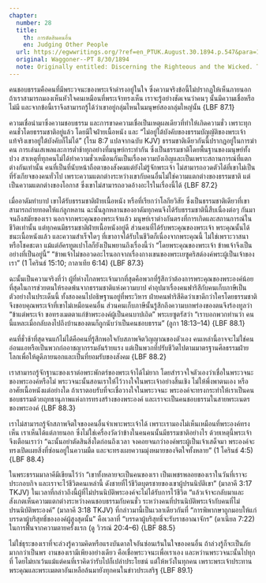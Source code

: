 ```yaml
---
chapter:
  number: 28
  title:
    th: การตัดสินคนอื่น
    en: Judging Other People
  url: https://egwwritings.org/?ref=en_PTUK.August.30.1894.p.547&para=1518.8110
  original: Waggoner--PT 8/30/1894
  note: Originally entitled: Discerning the Righteous and the Wicked. There has been quite a bit of editorial work in Living by Faith in this chapter.
---
```


คนชอบธรรมคือคนที่มีพระวจนะของพระเจ้าดำรงอยู่ในใจ ซึ่งความจริงข้อนี้ไม่ปรากฏให้เห็นภายนอก ถ้าเราสามารถมองเห็นหัวใจคนเหมือนที่พระเจ้าทรงเห็น เราจะรู้อย่างชัดเจนว่าคนๆ นั้นมีความเชื่อหรือไม่มี และจากข้อนี้เราจึงสามารถรู้ได้ว่าเขาอยู่กลุ่มไหนในมนุษย์สองกลุ่มใหญ่นั้น {LBF 87.1}

ความเชื่อนำมาซึ่งความชอบธรรม และการขาดความเชื่อเป็นเหตุผลเดียวที่ทำให้เกิดความชั่ว เพราะทุกคนชั่วโดยธรรมชาติอยู่แล้ว โดยมีใจฝ่ายเนื้อหนัง และ “ไม่อยู่ใต้บังคับของธรรมบัญญัติของพระเจ้า แท้จริงเขาอยู่ใต้บังคับก็ไม่ได้” (โรม 8:7 แปลจากฉบับ KJV) ธรรมชาติเดียวกันนี้ปรากฏอยู่ในการฆ่าคน การเล่นเสเพลและการต่ำช้าทุกอย่างที่มนุษย์กระทำกัน ซึ่งเป็นธรรมชาติโดยพื้นฐานของมนุษย์ทั้งปวง สาเหตุที่ทุกคนไม่ได้ทำความชั่วเหมือนกันเป็นเรื่องความบังเอิญและเป็นเพราะสถานการณ์ที่แตกต่างกันเท่านั้น คนที่เป็นที่นับหน้าถือตาของสังคมแต่ยังไม่รู้จักพระเจ้า ไม่สามารถอวดตัวได้ที่เขาไม่เป็นที่รังเกียจของคนทั่วไป เพราะความแตกต่างระหว่างเขากับคนอื่นไม่ใช่ความแตกต่างของธรรมชาติ แต่เป็นความแตกต่างของโอกาส ซึ่งเขาไม่สามารถอวดอ้างอะไรในเรื่องนี้ได้ {LBF 87.2}

เมื่ออาดัมทำบาป เขาได้รับธรรมชาติฝ่ายเนื้อหนัง หรือที่เรียกว่าโลกียวิสัย ซึ่งเป็นธรรมชาติเดียวที่เขาสามารถถ่ายทอดให้แก่ลูกหลาน ฉะนั้นลูกหลานของอาดัมทุกคนจึงได้รับธรรมชาตินี้สืบเนื่องต่อๆ กันมาจนถึงสมัยของเรา นอกจากพระคุณของพระเจ้าแล้ว มนุษย์เราต่างกันตรงที่การเกิดและสถานการณ์ในชีวิตเท่านั้น แต่ทุกคนมีธรรมชาติฝ่ายเนื้อหนังอยู่ดี ส่วนคนที่ได้รับพระคุณของพระเจ้า พระคุณนั้นได้ชนะเนื้อหนังแล้ว และความสำเร็จใดๆ ที่เขาอาจได้รับในชีวิตก็เนื่องจากพระคุณนี้ ไม่ใช่เพราะวาสนาหรือโชคชะตา แม้แต่อัครทูตเปาโลก็ยังเป็นพยานถึงเรื่องนี้ว่า “โดยพระคุณของพระเจ้า ข้าพเจ้าจึงเป็นอย่างที่เป็นอยู่นี้” “ข้าพเจ้าไม่ขออวดอะไรนอกจากเรื่องกางเขนของพระเยซูคริสต์องค์พระผู้เป็นเจ้าของเรา” (1 โครินธ์ 15:10; กาลาเทีย 6:14) {LBF 87.3}

ฉะนั้นเป็นความจริงที่ว่า ผู้ที่ห่างไกลพระเจ้ามากที่สุดคือพวกที่รู้สึกว่าต้องการพระคุณของพระองค์น้อยที่สุดในการช่วยตนให้รอดพ้นจากธรรมชาติแห่งความบาป คำอุปมาเรื่องคนฟาริสีกับคนเก็บภาษีเป็นตัวอย่างในประเด็นนี้ ทั้งสองคนไปอธิษฐานอยู่ที่พระวิหาร ฝ่ายคนฟาริสีคิดว่าเขาดีกว่าใครโดยธรรมชาติ จึงขอบคุณพระเจ้าที่เขาไม่เหมือนคนอื่น ส่วนคนเก็บภาษีนั้นรู้สึกถึงความบกพร่องของตนจึงร้องทูลว่า “ข้าแต่พระเจ้า ขอทรงเมตตาแก่ข้าพระองค์ผู้เป็นคนบาปเถิด” พระเยซูตรัสว่า “เราบอกพวกท่านว่า คนนี้แหละเมื่อกลับลงไปถึงบ้านของตนก็ถูกนับว่าเป็นคนชอบธรรม” (ลูกา 18:13–14) {LBF 88.1}

คนที่ชั่วช้าที่สุดจนแก้ไม่ได้คือคนที่รู้สึกพอใจกับสภาพจิตวิญญาณของตัวเอง คนเหล่านี้อาจจะไม่ใช่คนอ่อนแอหรือเป็นพวกก่ออาชญากรรมอันร้ายแรง แต่เป็นพวกที่ปรับชีวิตไปตามมาตรฐานศีลธรรมฝ่ายโลกเพื่อให้ดูดีภายนอกและเป็นที่ยอมรับของสังคม {LBF 88.2}

เราสามารถรู้จักฐานะของเราต่อพระพักตร์ของพระเจ้าได้ไม่ยาก โดยสำรวจใจตัวเองว่าเชื่อในพระวจนะของพระองค์หรือไม่ พระวจนะนั้นสอนเราให้ไว้วางใจในพระเจ้าอย่างสิ้นเชิง ไม่ให้พึ่งพาตนเอง หรืออาศัยเนื้อหนังแต่อย่างใด ถ้าเราตอบรับที่จะเชื่อวางใจในพระวจนะ พระองค์จะทรงกระทำให้เราเป็นคนชอบธรรมด้วยฤทธานุภาพแห่งการทรงสร้างของพระองค์ และเราจะเป็นคนชอบธรรมในสายพระเนตรของพระองค์ {LBF 88.3}

เราไม่สามารถรู้จักสภาพจิตใจของคนอื่นจำเพาะพระเจ้าได้ เพราะเรามองไม่เห็นเหมือนที่พระองค์ทรงเห็น เราเห็นได้แต่ภายนอก ซึ่งไม่ใช่เครื่องวัดว่าข้างในคนคนนั้นมีธรรมชาติอย่างไร ด้วยเหตุนี้พระเจ้าจึงเตือนเราว่า “ฉะนั้นอย่าตัดสินสิ่งใดก่อนถึงเวลา จงคอยจนกว่าองค์พระผู้เป็นเจ้าเสด็จมา พระองค์จะทรงเปิดเผยสิ่งที่ซ่อนอยู่ในความมืด และจะทรงเผยความมุ่งหมายของจิตใจทั้งหลาย” (1 โครินธ์ 4:5) {LBF 88.4}

ในพระธรรมมาลาคีมีเขียนไว้ว่า “เขาทั้งหลายจะเป็นคนของเรา เป็นเพชรพลอยของเราในวันที่เราจะประกอบกิจ และเราจะไว้ชีวิตคนเหล่านี้ ดังชายที่ไว้ชีวิตบุตรชายของเขาผู้ปรนนิบัติเขา” (มาลาคี 3:17 TKJV) ในเวลาที่กล่าวถึงนี้ผู้ที่ไม่ปรนนิบัติพระองค์จะไม่ได้รับการไว้ชีวิต “แล้วเจ้าจะกลับมาและสังเกตเห็นความแตกต่างระหว่างคนชอบธรรมกับคนชั่ว ระหว่างคนที่ปรนนิบัติพระเจ้ากับคนที่ไม่ปรนนิบัติพระองค์” (มาลาคี 3:18 TKJV) ที่กล่าวมานี้เป็นเวลาเดียวกันที่ “การพิพากษาถูกมอบให้แก่บรรดาผู้บริสุทธิ์ขององค์ผู้สูงสุดนั้น” คือเวลาที่ “บรรดาผู้บริสุทธิ์จะรับราชอาณาจักร” (ดาเนียล 7:22) ในการฟื้นจากความตายครั้งแรก (ดู วิวรณ์ 20:4–6) {LBF 88.5}

ไม่ใช่ธุระของเราที่จะล่วงรู้ความคิดหรือแรงบันดาลใจอันซ่อนเร้นในใจของคนอื่น ถ้าล่วงรู้ก็จะเป็นภัยมากกว่าเป็นพร งานของเรามีเพียงอย่างเดียว คือเชื่อพระวจนะเพื่อเราเอง และหว่านพระวจนะนั้นไปทุกที่ โดยไม่ยกเว้นแม้แต่คนที่เราคิดว่ารับไปก็เปล่าประโยชน์ แต่ให้หวังในทุกคน เพราะพระเจ้าประทานพระคุณและพระเมตตาอันเหลือล้นมายังทุกคนในข่าวประเสริฐ {LBF 89.1}
